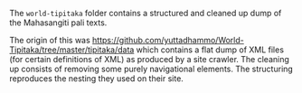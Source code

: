 The `world-tipitaka` folder contains a structured and cleaned up dump of the Mahasangiti pali texts.

The origin of this was https://github.com/yuttadhammo/World-Tipitaka/tree/master/tipitaka/data which contains a flat dump of XML files (for certain definitions of XML) as produced by a site crawler. The cleaning up consists of removing some purely navigational elements. The structuring reproduces the nesting they used on their site.
